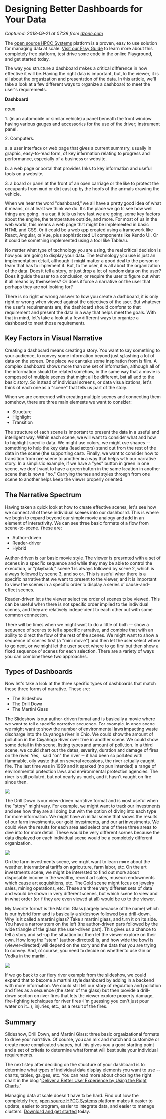 # Designing Better Dashboards for Your Data

_Captured: 2018-09-21 at 07:39 from [dzone.com](https://dzone.com/articles/designing-better-dashboards-for-your-data?edition=399202&utm_source=Daily%20Digest&utm_medium=email&utm_campaign=Daily%20Digest%202018-09-20)_

The [open source HPCC Systems](https://dzone.com/go?i=307525&u=http%3A%2F%2Fhpccsystems.com%2F%3Futm_campaign%3Dplatinum%26utm_medium%3Dpre_text_ad%26utm_source%3Ddzone%26utm_content%3Dadvert%26source%3Dsponsorship) platform is a proven, easy to use solution for managing data at scale. [Visit our Easy Guide](https://dzone.com/go?i=307525&u=https%3A%2F%2Fhpccsystems.com%2FWhy-HPCC-Systems%3Futm_campaign%3Dplatinum%26utm_medium%3Dpre_text_ad%26utm_source%3Ddzone%26utm_content%3Dadvert%26source%3Dsponsorship) to learn more about this completely free platform, test drive some code in the online Playground, and get started today.

The way you structure a dashboard makes a critical difference in how effective it will be. Having the right data is important, but, to the viewer, it is all about the organization and presentation of the data. In this article, we'll take a look at a few different ways to organize a dashboard to meet the user's requirements.

**Dashboard**

_noun_

1\. (in an automobile or similar vehicle) a panel beneath the front window having various gauges and accessories for the use of the driver; instrument panel.

2\. Computers.

a. a user interface or web page that gives a current summary, usually in graphic, easy-to-read form, of key information relating to progress and performance, especially of a business or website.

b. a web page or portal that provides links to key information and useful tools on a website.

3\. a board or panel at the front of an open carriage or the like to protect the occupants from mud or dirt cast up by the hoofs of the animals drawing the vehicle.

When we hear the word "dashboard," we all have a pretty good idea of what it means, or at least we think we do. It's the place we go to see how well things are going. In a car, it tells us how fast we are going, some key factors about the engine, the temperature outside, and more. For most of us in the web world, this means a web page that might be implemented in basic HTML and CSS. Or it could be a web app created using a framework like React, Angular, or Vue, plus sophisticated UI components like Kendo UI. Or it could be something implemented using a tool like Tableau.

No matter what type of technology you are using, the real critical decision is how you are going to display your data. The technology you use is just an implementation detail, although it might matter a good deal to the person or team that has to implement it. But, to the user, it is all about the organization of the data. Does it tell a story, or just drop a lot of random data on the user? Does it guide the user to a conclusion, or require the user to figure out what it all means by themselves? Or does it force a narrative on the user that perhaps they are not looking for?

There is no right or wrong answer to how you create a dashboard, it is only right or wrong when viewed against the objectives of the user. But whatever the user's requirements are, the dashboard should conform to that requirement and present the data in a way that helps meet the goals. With that in mind, let's take a look at a few different ways to organize a dashboard to meet those requirements.

## Key Factors in Visual Narrative

Creating a dashboard means creating a story. You want to say something to your audience, to convey some information beyond just splashing a lot of data on the screen. One place we can take some inspiration from is film. A complex dashboard shows more than one set of information, although all of the information should be related somehow, in the same way that a movie is composed of multiple scenes that might all be different, but all add to the basic story. So instead of individual screens, or data visualizations, let's think of each one as a "scene" that tells us part of the story.

When we are concerned with creating multiple scenes and connecting them somehow, there are three main elements we want to consider:

  * Structure
  * Highlight
  * Transition

The structure of each scene is important to present the data in a useful and intelligent way. Within each scene, we will want to consider what and how to highlight specific data. We might use colors, we might use shapes -- something to help the key data (lead actors) stand out from the rest of the data in the scene (the supporting cast). Finally, we want to consider how to transition from one scene to another in a way that helps with our narrative story. In a simplistic example, if we have a "yes" button in green in one scene, we don't want to have a green button in the same location in another scene that is now a "no." Carrying themes and styles through from one scene to another helps keep the viewer properly oriented.

## The Narrative Spectrum

Having taken a quick look at how to create effective scenes, let's see how we connect all of these individual scenes into our dashboard. This is where we begin to expand beyond our simple movie analogy and add in an element of interactivity. We can see three basic formats of a flow from scene-to-scene. These are:

  * Author-driven
  * Reader-driven
  * Hybrid

Author-driven is our basic movie style. The viewer is presented with a set of scenes in a specific sequence and while they may be able to control the execution, or "playback," scene 1 is always followed by scene 2, which is always followed by scene 3, and so on. This is useful when there is a specific narrative that we want to present to the viewer, and it is important to view the scenes in a specific order to display a series of cause-and-effect scenes.

Reader-driven let's the viewer select the order of scenes to be viewed. This can be useful when there is not specific order implied to the individual scenes, and they are relatively independent to each other but with some common connection.

There will be times when we might want to do a little of both -- show a sequence of scenes to tell a specific narrative, and combine that with an ability to direct the flow of the rest of the scenes. We might want to show a sequence of scenes first (a "mini movie") and then let the user select where to go next, or we might let the user select where to go first but then show a fixed sequence of scenes for each selection. There are a variety of ways you can combine these two approaches.

## Types of Dashboards

Now let's take a look at the three specific types of dashboards that match these three forms of narrative. These are:

  * The Slideshow
  * The Drill Down
  * The Martini Glass

The Slideshow is our author-driven format and is basically a movie where we want to tell a specific narrative sequence. For example, in once scene we might want to show the number of environmental laws impacting waste discharge into the Cuyahoga river in Ohio. We could show the amount of pollution in the Cuyahoga River over time in another scene. We could show some detail in this scene, listing types and amount of pollution. In a third scene, we could chart out the dates, severity, duration and damage of fires on the river. Yes, I said "on" the river -- it had been so polluted with flammable, oily waste that on several occasions, the river actually caught fire. The last time was in 1969 and it sparked (no pun intended) a range of environmental protection laws and environmental protection agencies. The river is still polluted, but not nearly as much, and it hasn't caught on fire since then.

![](https://d585tldpucybw.cloudfront.net/sfimages/default-source/default-album/dash01.png?sfvrsn=3abe5a0d_1)

The Drill Down is our view-driven narrative format and is most useful when the "story" might vary. For example, we might want to track our investments and see how they are all doing but with the option of diving into each type for more information. We might have an initial scene that shows the results of our farm investments, our gold investments, and our art investments. We could view the results for each area and select one of these three areas to dive into for more detail. These would be very different scenes because the data displayed on each individual scene would be a completely different organization.

![](https://d585tldpucybw.cloudfront.net/sfimages/default-source/default-album/dash02.png?sfvrsn=15984008_1)

On the farm investments scene, we might want to learn more about the weather, international tariffs on agriculture, farm labor, etc. On the art investments scene, we might be interested to find out more about disposable income in the wealthy, recent art sales, museum endowments which cause art acquisitions, etc. The Gold scene might focus on jewelry sales, mining operations, etc. These are three very different sets of data and would be shown in very different scenes, but which scene to view and in what order (or if they are even viewed at all) would be up to the viewer.

My favorite format is the Martini Glass (largely because of the name) which is our hybrid form and is basically a slideshow followed by a drill-down. Why is it called a martini glass? Take a martini glass, and turn it on its side. You have a narrow stem on the left (the author-driven part) followed by the wide triangle of the glass (the user-driven part). This gives us a chance to tell a story and set-up the situation but then let the viewer explore on their own. How long the "stem" (author-directed) is, and how wide the bowl is (viewer-directed) will depend on the story and the data that you are trying to convey. And, of course, you need to decide on whether to use Gin or Vodka in the martini.

![](https://d585tldpucybw.cloudfront.net/sfimages/default-source/default-album/dash03.png?sfvrsn=f565b45e_1)

If we go back to our fiery river example from the slideshow, we could expand that to become a martini style dashboard by adding in a backend with more information. We could still tell our story of regulation and pollution and fires as a sequence (the stem of the glass) but then provide a drill-down section on river fires that lets the viewer explore property damage, fire-fighting techniques for river fires (I'm guessing you can't just pour water on it...), injuries, etc., as a result of the fires.

## Summary

Slideshow, Drill Down, and Martini Glass: three basic organizational formats to drive your narrative. Of course, you can mix and match and customize or create more complicated shapes, but this gives you a good starting point and a set of criteria to determine what format will best suite your individual requirements.

The next step after deciding on the structure of your dashboard is to determine what types of individual data display elements you want to use -- charts, tables, gauges, etc. You can read more about choosing the right chart in the blog "[Deliver a Better User Experience by Using the Right Charts](https://dzone.com/articles/deliver-a-better-user-experience-by-using-the-righ)."

Managing data at scale doesn't have to be hard. Find out how the completely free, [open source HPCC Systems](https://dzone.com/go?i=307527&u=http%3A%2F%2Fhpccsystems.com%2F%3Futm_campaign%3Dplatinum%26utm_medium%3Dpost_text_ad%26utm_source%3Ddzone%26utm_content%3Dadvert%26source%3Dsponsorship) platform makes it easier to update, easier to program, easier to integrate data, and easier to manage clusters. [Download and get started](https://dzone.com/go?i=307527&u=https%3A%2F%2Fhpccsystems.com%2Fdownload%3Futm_campaign%3Dplatinum%26utm_medium%3Dpost_text_ad%26utm_source%3Ddzone%26utm_content%3Dadvert%26source%3Dsponsorship) today.
